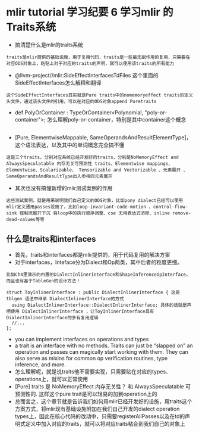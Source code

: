 
# mlir tutorial 学习纪要 6 学习mlir 的Traits系统
- 搞清楚什么是mlir的traits系统
```
traits是mlir提供的基础设施，用于复用代码，traits是一些最无副作用的复用，只需要在对应ODS对象上，粘贴上对于对应的traits的声明，就可以使用该traits的所有能力
```
- @llvm-project//mlir:SideEffectInterfacesTdFiles 这个里面的SideEffectInterfaces怎么解释和翻译
```
这个SideEffectInterfaces其实就是Pure traits中的nomemoryeffect traits的定义头文件，通过该头文件的引用，可以在对应的ODS对象append Puretraits
```
- def PolyOrContainer : TypeOrContainer<Polynomial, "poly-or-container">; 怎么理解poly-or-container，特别是其中container这个概念
```

```
- [Pure, ElementwiseMappable, SameOperandsAndResultElementType]，这个语法表达，以及其中的单词概念完全搞不懂
```
这是三个traits，分别对应系统已经开发好的traits，分别是NoMemoryEffect and AlwaysSpeculatable 内存无关可预测性 traits、Elementwise mappings、 Elementwise、Scalarizable、 Tensorizable and Vectorizable 、元素展开 、SameOperandsAndResultType出入参相同元素展开
```
- 其次也没有搞懂新增的mlir测试案例的作用
```
这些测试案例，就是用来说明我们自己定义的ODS对象，比如pony dialect已经可以使用mlir定义通用passes设施了，比如loop-invariant-code-motion 、control-flow-sink 控制流展开下沉 将loop中的执行顺序调整、cse 无用表达式消除、inline remove-dead-values等等
```

## 什么是traits和interfaces
- 首先，traits和interfaces都是mlir提供的，用于代码复用的解决方案
- 对于interfaces，Inteface分为Dialect和Op两类，其中后者的粒度更细。
```
比如Ch4里演示的内置的DialectInlinerinterface和ShapeInferenceOpInterface，而且也有基于TableGen的设计方法！

struct ToyInlinerInterface : public DialectInlinerInterface { 这是tblgen 语法中继承 DialectInlinerInterface的方式
  using DialectInlinerInterface::DialectInlinerInterface; 具体的话就是声明使用 DialectInlinerInterface ，让ToyInlinerInterface具有DialectInlinerInterface的多有复用逻辑
  //...
};
```
- you can implement interfaces on operations and types
-  a trait is an interface with no methods. Traits can just be “slapped on” an operation and passes can magically start working with them. They can also serve as mixins for common op verification routines, type inference, and more.
-  怎么理解呢，就是说traits他不需要实现，只需要贴在对应的types、operations上，就可以正常使用
-  \[Pure\] traits 是 NoMemoryEffect 内存无关性？ 和 AlwaysSpeculatable 可预测性的. 这样这个pure trait是可以轻易的加到operation上的
-  总而言之，这个章节就是告诉我们如何用mlir已经开发好的设施，用traits这个方案方式，将mlir现有基础设施附加在我们自己开发的dialect operation types上，因此在核心代码的改动中，只需要registerAllPasses以及在td的声明式定义中加入对应的traits，就可以将对应traits粘合到我们自己的对象上
